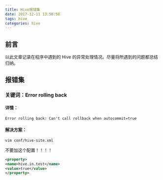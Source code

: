 ```yaml
---
title: Hive报错集
date: 2017-12-11 13:58:58
tags: hive
categories: hive
---
```

## 前言
以此文章记录在程序中遇到的 Hive 的异常处理情况。尽量将所遇到的问题都总结归纳。
## 报错集
### 关键词：Error rolling back
#### 详情：

`Error rolling back: Can't call rollback when autocommit=true`
#### 解决方案：
`vim conf/hive-site.xml`

不要加这个配置！！！！ 

```xml
<property>
<name>hive.in.test</name>
<value>true</value>
</property>
```


